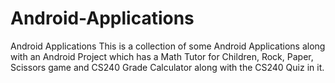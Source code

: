 # Android-Applications
Android Applications
This is a collection of some Android Applications along with an Android Project which has a Math Tutor for Children, Rock, Paper, Scissors
game and CS240 Grade Calculator along with the CS240 Quiz in it.
